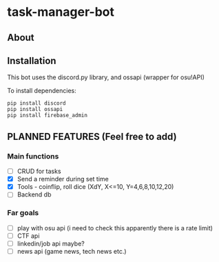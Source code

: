 # task-manager-bot

## About

## Installation

This bot uses the discord.py library, and ossapi (wrapper for osu!API)

To install dependencies:
```
pip install discord
pip install ossapi
pip install firebase_admin
```

## PLANNED FEATURES (Feel free to add)

### Main functions
- [ ] CRUD for tasks
- [x] Send a reminder during set time
- [x] Tools - coinflip, roll dice (XdY, X<=10, Y=4,6,8,10,12,20)
- [ ] Backend db

### Far goals
- [ ] play with osu api (i need to check this apparently there is a rate limit)
- [ ] CTF api
- [ ] linkedin/job api maybe?
- [ ] news api (game news, tech news etc.)
